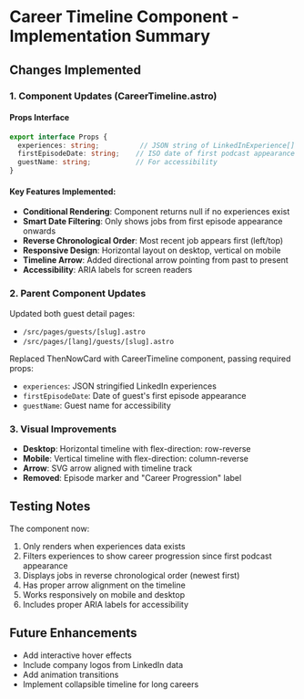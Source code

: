 # Career Timeline Component - Implementation Summary

## Changes Implemented

### 1. Component Updates (CareerTimeline.astro)

#### Props Interface
```typescript
export interface Props {
  experiences: string;          // JSON string of LinkedInExperience[]
  firstEpisodeDate: string;    // ISO date of first podcast appearance
  guestName: string;           // For accessibility
}
```

#### Key Features Implemented:
- **Conditional Rendering**: Component returns null if no experiences exist
- **Smart Date Filtering**: Only shows jobs from first episode appearance onwards
- **Reverse Chronological Order**: Most recent job appears first (left/top)
- **Responsive Design**: Horizontal layout on desktop, vertical on mobile
- **Timeline Arrow**: Added directional arrow pointing from past to present
- **Accessibility**: ARIA labels for screen readers

### 2. Parent Component Updates

Updated both guest detail pages:
- `/src/pages/guests/[slug].astro`
- `/src/pages/[lang]/guests/[slug].astro`

Replaced ThenNowCard with CareerTimeline component, passing required props:
- `experiences`: JSON stringified LinkedIn experiences
- `firstEpisodeDate`: Date of guest's first episode appearance
- `guestName`: Guest name for accessibility

### 3. Visual Improvements

- **Desktop**: Horizontal timeline with flex-direction: row-reverse
- **Mobile**: Vertical timeline with flex-direction: column-reverse
- **Arrow**: SVG arrow aligned with timeline track
- **Removed**: Episode marker and "Career Progression" label

## Testing Notes

The component now:
1. Only renders when experiences data exists
2. Filters experiences to show career progression since first podcast appearance
3. Displays jobs in reverse chronological order (newest first)
4. Has proper arrow alignment on the timeline
5. Works responsively on mobile and desktop
6. Includes proper ARIA labels for accessibility

## Future Enhancements

- Add interactive hover effects
- Include company logos from LinkedIn data
- Add animation transitions
- Implement collapsible timeline for long careers